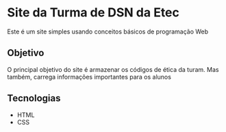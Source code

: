 # Site da Turma de DSN da Etec

Este é um site simples usando conceitos básicos de programação Web 

## Objetivo

O principal objetivo do site é armazenar os códigos de ética da turam. Mas também, carrega informações importantes para os alunos

## Tecnologias

* HTML
* CSS


